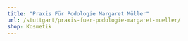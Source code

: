 ```yaml
---
title: "Praxis Für Podologie Margaret Müller"
url: /stuttgart/praxis-fuer-podologie-margaret-mueller/
shop: Kosmetik
---
```

